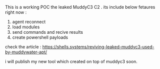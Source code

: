This is a working POC the leaked MuddyC3 C2 . its include below fetaures right now : 
1) agent reconnect
2) load modules
3) send commands and recive results
4) create powershell payloads

check the article : https://shells.systems/reviving-leaked-muddyc3-used-by-muddywater-apt/

i will publish my new tool which created on top of muddyc3 soon.
